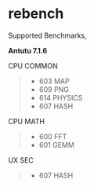 # rebench

Supported Benchmarks,

**Antutu 7.1.6**

CPU COMMON
> * 603 MAP
> * 609 PNG
> * 614 PHYSICS
> * 607 HASH

CPU MATH
> * 600 FFT
> * 601 GEMM

UX SEC
> * 607 HASH
